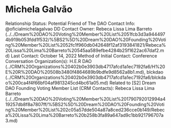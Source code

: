 # Michela Galvão

Relationship Status: Potential Friend of The DAO
Contact Info: @oficialmichelagalvao
DD Contact Owner: Rebeca Lissa Lima Barreto (../../Dream%20DAO%20Voting%20Member%20List%2051fcb3d3a9444974b919b053fdd1f532/%5BS2%5D%20Dream%20DAO%20Founding%20Voting%20Member%20List%2052fc1f960db042648f12af3193841821/Rebeca%20Lissa%20Lima%20Barreto%20545aa589efbe4284b25f1622ac67daf2.md)
Last Contact: October 14, 2022
Method of Initial Contact: Conference Conversation
Organization(s): H.E.R DAO (../CRM%20Organizations%20402b0e3903db4717afcd1a1ec7192fa6/H%20E%20R%20DAO%20508b3480f4864689b9bdfe9d8562a8b1.md), blckdao (../CRM%20Organizations%20402b0e3903db4717afcd1a1ec7192fa6/blckdao%200ca4f4f66bf04af9813245cd4bc61a05.md)
Related to [S2] Dream DAO Founding Voting Member List (CRM Contacts): Rebeca Lissa Lima Barreto (../../Dream%20DAO%20Voting%20Member%20List%201790792012994a419257db8f8a7807ff/%5BS2%5D%20Dream%20DAO%20Founding%20Voting%20Member%20List%202c05a57dde504a87a8ced236cce0b149/Rebeca%20Lissa%20Lima%20Barreto%20b258b3fa89a647ad9c1bb921796707a3.md)